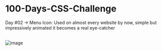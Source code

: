 # 100-Days-CSS-Challenge
Day #02 -> Menu Icon: Used on almost every website by now, simple but impressively animated it becomes a real eye-catcher<br><br>

![image](https://github.com/user-attachments/assets/fef234dc-b295-429b-abad-74ecada2100e)
